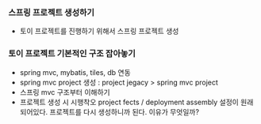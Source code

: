 ### 스프링 프로젝트 생성하기
  - 토이 프로젝트를 진행하기 위해서 스프링 프로젝트 생성
  
### 토이 프로젝트 기본적인 구조 잡아놓기
  - spring mvc, mybatis, tiles, db 연동
  - spring mvc project 생성 : project jegacy > spring mvc project
  - 스프링 mvc 구조부터 이해하기
  - 프로젝트 생성 시 시행착오
    project fects / deployment assembly 설정이 원래 되어있다.
    프로젝트를 다시 생성하니까 된다. 이유가 무엇일까?
